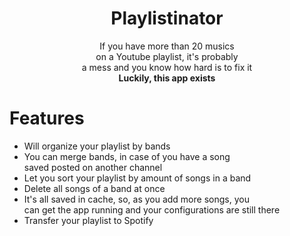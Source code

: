 <div align='center'>
  
  # Playlistinator

  If you have more than 20 musics  
  on a Youtube playlist, it's probably  
  a mess and you know how hard is to fix it  
  **Luckily, this app exists**
</div>

# Features

- Will organize your playlist by bands
- You can merge bands, in case of you have a song  
  saved posted on another channel
- Let you sort your playlist by amount of songs in a band
- Delete all songs of a band at once
- It's all saved in cache, so, as you add more songs, you  
  can get the app running and your configurations are still there
- Transfer your playlist to Spotify
